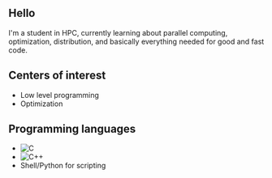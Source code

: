 ## Hello

I'm a student in HPC, currently learning about parallel computing, optimization, distribution, and basically everything needed for good and fast code. 

## Centers of interest

* Low level programming
* Optimization

## Programming languages
* ![C](https://upload.wikimedia.org/wikipedia/commons/1/18/C_Programming_Language.svg)
* ![C++](https://upload.wikimedia.org/wikipedia/commons/1/18/ISO_C%2B%2B_Logo.svg)
* Shell/Python for scripting
